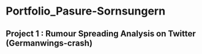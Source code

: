 # Portfolio_Pasure-Sornsungern

## Project 1 : Rumour Spreading Analysis on Twitter (Germanwings-crash)
